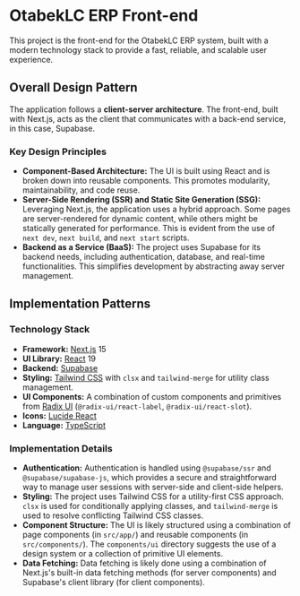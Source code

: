 # OtabekLC ERP Front-end

This project is the front-end for the OtabekLC ERP system, built with a modern technology stack to provide a fast, reliable, and scalable user experience.

## Overall Design Pattern

The application follows a **client-server architecture**. The front-end, built with Next.js, acts as the client that communicates with a back-end service, in this case, Supabase.

### Key Design Principles

* **Component-Based Architecture:** The UI is built using React and is broken down into reusable components. This promotes modularity, maintainability, and code reuse.
* **Server-Side Rendering (SSR) and Static Site Generation (SSG):** Leveraging Next.js, the application uses a hybrid approach. Some pages are server-rendered for dynamic content, while others might be statically generated for performance. This is evident from the use of `next dev`, `next build`, and `next start` scripts.
* **Backend as a Service (BaaS):** The project uses Supabase for its backend needs, including authentication, database, and real-time functionalities. This simplifies development by abstracting away server management.

## Implementation Patterns

### Technology Stack

* **Framework:** [Next.js](https://nextjs.org/) 15
* **UI Library:** [React](https://react.dev/) 19
* **Backend:** [Supabase](https://supabase.com/)
* **Styling:** [Tailwind CSS](https://tailwindcss.com/) with `clsx` and `tailwind-merge` for utility class management.
* **UI Components:** A combination of custom components and primitives from [Radix UI](https://www.radix-ui.com/) (`@radix-ui/react-label`, `@radix-ui/react-slot`).
* **Icons:** [Lucide React](https://lucide.dev/)
* **Language:** [TypeScript](https://www.typescriptlang.org/)

### Implementation Details

* **Authentication:** Authentication is handled using `@supabase/ssr` and `@supabase/supabase-js`, which provides a secure and straightforward way to manage user sessions with server-side and client-side helpers.
* **Styling:** The project uses Tailwind CSS for a utility-first CSS approach. `clsx` is used for conditionally applying classes, and `tailwind-merge` is used to resolve conflicting Tailwind CSS classes.
* **Component Structure:** The UI is likely structured using a combination of page components (in `src/app/`) and reusable components (in `src/components/`). The `components/ui` directory suggests the use of a design system or a collection of primitive UI elements.
* **Data Fetching:** Data fetching is likely done using a combination of Next.js's built-in data fetching methods (for server components) and Supabase's client library (for client components).
